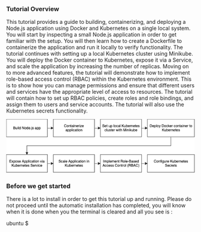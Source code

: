 ### Tutorial Overview
This tutorial provides a guide to building, containerizing, and deploying a Node.js application using Docker and Kubernetes on a single local system. You will start by inspecting a small Node.js application in order to get familiar with the setup. You will then learn how to create a Dockerfile to containerize the application and run it locally to verify functionality. The tutorial continues with setting up a local Kubernetes cluster using Minikube. You will deploy the Docker container to Kubernetes, expose it via a Service, and scale the application by increasing the number of replicas. Moving on to more advanced features, the tutorial will demonstrate how to implement role-based access control (RBAC) within the Kubernetes environment. This is to show how you can manage permissions and ensure that different users and services have the appropriate level of access to resources. The tutorial will contain how to set up RBAC policies, create roles and role bindings, and assign them to users and service accounts. The tutorial will also use the Kubernetes secrets functionality.

![Alt text](assets/images/flowchart.png "Flowchart")

### Before we get started
There is a lot to install in order to get this tutorial up and running. Please do not proceed until the automatic installation has completed, you will know when it is done when you the terminal is cleared and all you see is :

ubuntu $ 